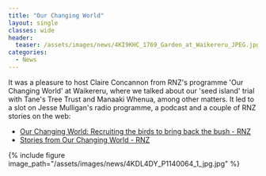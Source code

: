 ```yaml
---
title: "Our Changing World"
layout: single
classes: wide
header:
  teaser: /assets/images/news/4KI9KHC_1769_Garden_at_Waikereru_JPEG.jpg
categories:
  - News
---
```


It was a pleasure to host Claire Concannon from RNZ's programme 'Our Changing World' at Waikereru, where we talked about our 'seed island' trial with Tane's Tree Trust and Manaaki Whenua, among other matters.  It led to a slot on Jesse Mulligan's radio programme, a podcast and a couple of RNZ stories on the web:

- [Our Changing World: Recruiting the birds to bring back the bush - RNZ](https://www.rnz.co.nz/news/ourchangingworld/542520/our-changing-world-recruiting-the-birds-to-bring-back-the-bush)
- [Stories from Our Changing World - RNZ](https://www.rnz.co.nz/national/programmes/afternoons/audio/2018975563/stories-from-our-changing-world)

{% include figure image_path="/assets/images/news/4KDL4DY_P1140064_1_jpg.jpg" %}
